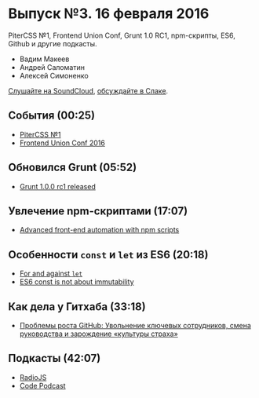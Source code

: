 # Выпуск №3. 16 февраля 2016

PiterCSS №1, Frontend Union Conf, Grunt 1.0 RC1, npm-скрипты, ES6, Github и другие подкасты.

- Вадим Макеев
- Андрей Саломатин
- Алексей Симоненко

[Слушайте на SoundCloud](https://soundcloud.com/web-standards/episode-3), [обсуждайте в Слаке](https://web-standards.slack.com/messages/podcast/).

## События (00:25)

- [PiterCSS №1](https://pitercss.timepad.ru/event/289721/)
- [Frontend Union Conf 2016](https://www.papercall.io/func2016)

## Обновился Grunt (05:52)

- [Grunt 1.0.0 rc1 released](http://gruntjs.com/blog/2016-02-11-grunt-1.0.0-rc1-released)

## Увлечение npm-скриптами (17:07)

- [Advanced front-end automation with npm scripts](https://youtu.be/0RYETb9YVrk)

## Особенности `const` и `let` из ES6 (20:18)

- [For and against `let`](https://davidwalsh.name/for-and-against-let)
- [ES6 const is not about immutability](https://mathiasbynens.be/notes/es6-const)

## Как дела у Гитхаба (33:18)

- [Проблемы роста GitHub: Увольнение ключевых сотрудников, смена руководства и зарождение «культуры страха»](https://vc.ru/p/github-qrowth-problems)

## Подкасты (42:07)

- [RadioJS](https://soundcloud.com/radiojspodcast)
- [Code Podcast](https://soundcloud.com/podcastcode)
